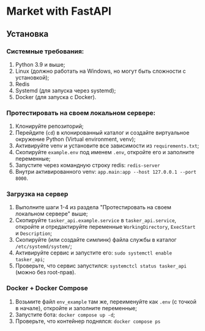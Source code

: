 # Market with FastAPI

## Установка

### Системные требования:
1. Python 3.9 и выше;
2. Linux (должно работать на Windows, но могут быть сложности с установкой);
3. Redis
4. Systemd (для запуска через systemd);
5. Docker (для запуска с Docker).

### Протестировать на своем локальном сервере:
1. Клонируйте репозиторий;
2. Перейдите (`cd`) в клонированный каталог и создайте виртуальное окружение Python (Virtual environment, venv);
3. Активируйте venv и установите все зависимости из `requirements.txt`;
4. Скопируйте `example.env` под именем `.env`, откройте его и заполните переменные;
5. Запустите через командную строку redis: `redis-server`
6. Внутри активированного venv: `app.main:app --host 127.0.0.1 --port 8000`.

### Загрузка на сервер
1. Выполните шаги 1-4 из раздела "Протестировать на своем локальном сервере" выше;
2. Скопируйте `tasker_api.example.service` в `tasker_api.service`, откройте и отредактируйте переменные `WorkingDirectory`,
 `ExecStart` и `Description`;
3. Скопируйте (или создайте симлинк) файла службы в каталог `/etc/systemd/system/`;
4. Активируйте сервис и запустите его: `sudo systemctl enable tasker_api`;
5. Проверьте, что сервис запустился: `systemctcl status tasker_api` (можно без root-прав).

### Docker + Docker Compose
1. Возьмите файл `env_example` там же, переименуйте как `.env` (с точкой в начале), откройте и заполните переменные;
2. Запустите бота: `docker compose up -d`;
3. Проверьте, что контейнер поднялся: `docker compose ps`